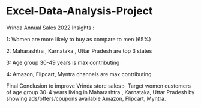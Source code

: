 # Excel-Data-Analysis-Project
Vrinda Annual Sales 2022
Insights :

1: Women are more likely to buy as compare to men (65%)

2: Maharashtra , Karnataka , Uttar Pradesh are top 3 states 

3: Age group 30-49 years is max contributing

4: Amazon, Flipcart, Myntra channels are max contributing

Final Conclusion to improve Vrinda store sales :-
Target women customers of age group 30-4 years living in Maharashtra , Karnataka, Uttar Pradesh by showing ads/offers/coupons available Amazon, Flipcart, Myntra.



